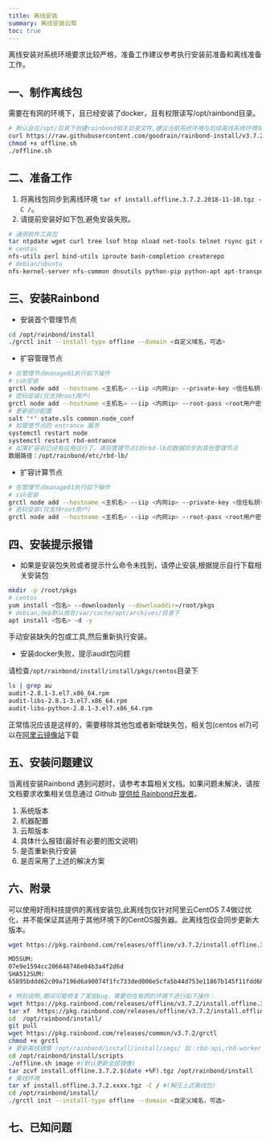 ```yaml
--- 
title: 离线安装 
summary: 离线安装云帮
toc: true 
---
```


离线安装对系统环境要求比较严格，准备工作建议参考执行安装前准备和离线准备工作。

## 一、制作离线包

需要在有网的环境下，且已经安装了docker，且有权限读写/opt/rainbond目录。

```bash
# 默认会在/opt/目录下创建rainbond相关目录文件,建议当前系统环境与后续离线系统环境保持一致
curl https://raw.githubusercontent.com/goodrain/rainbond-install/v3.7.2/scripts/offline.sh -o ./offline.sh
chmod +x offline.sh
./offline.sh
```

## 二、准备工作

1. 将离线包同步到离线环境 `tar xf install.offline.3.7.2.2018-11-10.tgz -C /`。
2. 请提前安装好如下包,避免安装失败。

```bash
# 通用软件工具包
tar ntpdate wget curl tree lsof htop nload net-tools telnet rsync git dstat iotop lvm2 pwgen
# centos
nfs-utils perl bind-utils iproute bash-completion createrepo
# debian/ubuntu
nfs-kernel-server nfs-common dnsutils python-pip python-apt apt-transport-https uuid-runtime iproute2 systemd
```

## 三、安装Rainbond

- 安装首个管理节点

```bash
cd /opt/rainbond/install
./grctl init --install-type offline --domain <自定义域名，可选>
```

- 扩容管理节点

```bash
# 在管理节点manage01执行如下操作
# ssh安装
grctl node add --hostname <主机名> --iip <内网ip> --private-key <信任私钥(/root/.ssh/id_rsa)> --role master
# 密码安装(仅支持root用户)
grctl node add --hostname <主机名> --iip <内网ip> --root-pass <root用户密码> --role master
# 更新部分配置
salt "*" state.sls common.node_conf
# 如管理节点的 entrance 服务
systemctl restart node
systemctl restart rbd-entrance
# 如果扩容前已经有应用运行了，请将管理节点1的rbd-lb的数据同步到其他管理节点
数据路径：/opt/rainbond/etc/rbd-lb/
```

- 扩容计算节点

```bash
# 在管理节点manage01执行如下操作
# ssh安装
grctl node add --hostname <主机名> --iip <内网ip> --private-key <信任私钥(/root/.ssh/id_rsa)> --role worker
# 密码安装(仅支持root用户)
grctl node add --hostname <主机名> --iip <内网ip> --root-pass <root用户密码> --role worker
```

## 四、安装提示报错

- 如果是安装包失败或者提示什么命令未找到，请停止安装,根据提示自行下载相关安装包

```bash
mkdir -p /root/pkgs
# centos
yum install <包名> --downloadonly --downloaddir=/root/pkgs
# debian,deb默认放在/var/cache/apt/archives/目录下
apt install <包名> -d -y
```

手动安装缺失的包或工具,然后重新执行安装。

- 安装docker失败，提示audit包问题

请检查`/opt/rainbond/install/install/pkgs/centos`目录下

```bash
ls | grep au
audit-2.8.1-3.el7.x86_64.rpm
audit-libs-2.8.1-3.el7.x86_64.rpm
audit-libs-python-2.8.1-3.el7.x86_64.rpm
```

正常情况应该是这样的，需要移除其他包或者新增缺失包，相关包(centos el7)可以在[阿里云镜像站](https://opsx.alibaba.com/mirror)下载

## 五、安装问题建议

当离线安装Rainbond 遇到问题时，请参考本篇相关文档。如果问题未解决，请按文档要求收集相关信息通过 Github [提供给 Rainbond开发者](https://github.com/goodrain/rainbond/issues/new)。

1. 系统版本
2. 机器配置
3. 云帮版本
4. 具体什么报错(最好有必要的图文说明)
5. 是否重新执行安装
6. 是否采用了上述的解决方案

## 六、附录

可以使用好雨科技提供的离线安装包,此离线包仅针对阿里云CentOS 7.4做过优化，并不能保证其适用于其他环境下的CentOS服务器。此离线包仅会同步更新大版本。

```bash
wget https://pkg.rainbond.com/releases/offline/v3.7.2/install.offline.3.7.2.2018-11-10.tgz

MD5SUM:
07e9e1594cc206648746e04b3a4f2d6d
SHA512SUM:
65895bddd62c09a7196d6a90074f1fc733ded006e5cfa5b44d753e11867b145f11fdd68d3e9e9a1a2c34d0bf61e563e8e7c9da172eaf32655aec50810278c649

# 特别说明,期间可能修复了某些bug，需要你在有网的环境下进行如下操作：
wget https://pkg.rainbond.com/releases/offline/v3.7.2/install.offline.3.7.2.2018-11-10.tgz
tar xf  https://pkg.rainbond.com/releases/offline/v3.7.2/install.offline.3.7.2.2018-11-10.tgz -C /
cd  /opt/rainbond/install/
git pull
wget https://pkg.rainbond.com/releases/common/v3.7.2/grctl
chmod +x grctl
# 更新离线镜像 /opt/rainbond/install/install/imgs/ 如：rbd-api,rbd-worker,rbd-chaos,rbd-app-ui,rbd-cni等组件
cd /opt/rainbond/install/scripts
./offline.sh image #(默认更新全部镜像)
tar zcvf install.offline.3.7.2.$(date +%F).tgz /opt/rainbond/install
# 离线环境
tar xf install.offline.3.7.2.xxxx.tgz -C / #(解压上述离线包)
cd /opt/rainbond/install/
./grctl init --install-type offline --domain <自定义域名，可选>
```

## 七、已知问题
